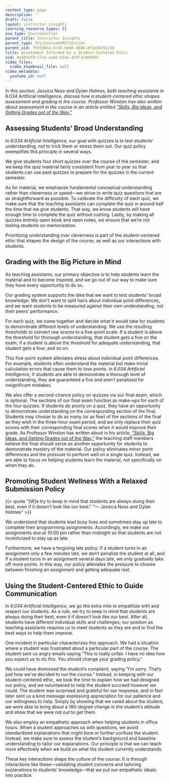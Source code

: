 ```yaml
---
content_type: page
description: ''
draft: false
layout: instructor_insights
learning_resource_types: []
ocw_type: CourseSection
parent_title: Instructor Insights
parent_type: ThisCourseAtMITSection
parent_uid: f55530ea-3c45-6eb0-4848-4f3ee8291c38
title: Assessment Informed by a Student-Centered Ethic
uid: 4a383af9-17cb-aa4d-b5da-433f3c40b994
video_files:
  video_thumbnail_file: null
video_metadata:
  youtube_id: null
---
```

*In this section, Jessica Noss and Dylan Holmes, both teaching assistants in* 6.034 Artificial Intelligence, *discuss how a student-centered ethic shapes assessment and grading in the course. Professor Winston has also written about assessment in the course in an article entitled* [*“Skills, Big Ideas, and Getting Grades out of the Way.”*](http://web.mit.edu/fnl/volume/204/winston.html)

## Assessing Students’ Broad Understanding

In *6.034 Artificial Intelligence*, our goal with quizzes is to test students’ understanding, not to trick them or stress them out. Our quiz policy exemplifies this principle in several ways.

We give students four short quizzes over the course of the semester, and we keep the quiz material fairly consistent from year to year so that students can use past quizzes to prepare for the quizzes in the current semester. 

As for material, we emphasize fundamental conceptual understanding rather than cleverness or speed—we strive to write quiz questions that are as straightforward as possible. To calibrate the difficulty of each quiz, we make sure that the teaching assistants can complete the quiz in around half the time that we give students. That way, we know students will have enough time to complete the quiz without rushing. Lastly, by making all quizzes entirely open book and open notes, we ensure that we’re not testing students on memorization.

Prioritizing understanding over cleverness is part of the student-centered ethic that shapes the design of the course, as well as our interactions with students.

## Grading with the Big Picture in Mind

As teaching assistants, our primary objective is to help students learn the material and to become inspired, and we go out of our way to make sure they have every opportunity to do so.

Our grading system supports the idea that we want to test students’ broad knowledge: We don’t want to split hairs about individual point differences, and we want students to be measured against their own understanding, not their peers’ performance. 

For each quiz, we come together and decide what it would take for students to demonstrate different levels of understanding. We use the resulting thresholds to convert raw scores to a five-point scale. If a student is above the threshold for thorough understanding, that student gets a five on the exam; if a student is above the threshold for adequate understanding, that student gets a four, and so on.

This five-point system alleviates stress about individual point differences. For example, students often understand the material but make trivial calculation errors that cause them to lose points. In *6.034 Artificial Intelligence*, if students are able to demonstrate a thorough level of understanding, they are guaranteed a five and aren’t penalized for insignificant mistakes. 

We also offer a second-chance policy on quizzes via our final exam, which is optional. The sections of our final exam function as make-ups for each of the four quizzes. If students do poorly on a quiz, they have an opportunity to demonstrate understanding on the corresponding section of the final. Students may choose to do as many (or as few) of the sections of the final as they wish in the three-hour exam period, and we only replace their quiz scores with their corresponding final scores when it would improve their grade. As Professor Winston has written about in his article, ["Skills, Big Ideas, and Getting Grades out of the Way,"](http://web.mit.edu/fnl/volume/204/winston.html) the teaching staff members believe the final should serve as another opportunity for students to demonstrate mastery of the material. Our policy eliminates minor point differences and the pressure to perform well on a single quiz. Instead, we are able to focus on helping students learn the material, not specifically on when they do. 

## Promoting Student Wellness With a Relaxed Submission Policy

{{< quote "[W]e try to keep in mind that students are always doing their best, even if it doesn’t look like our best." "— Jessica Noss and Dylan Holmes" >}}

We understand that students lead busy lives and sometimes stay up late to complete their programming assignments. Accordingly, we make our assignments due at 10:00 pm rather than midnight so that students are not incentivized to stay up as late.

Furthermore, we have a forgiving late policy: If a student turns in an assignment only a few minutes late, we don’t penalize the student at all, and if a student turns in an assignment several days late, we only gradually take off more points. In this way, our policy alleviates the pressure to choose between finishing an assignment and getting adequate rest.

## Using the Student-Centered Ethic to Guide Communication

In *6.034 Artificial Intelligence*, we go the extra mile to empathize with and respect our students. As a rule, we try to keep in mind that students are always doing their best, even it if doesn’t look like *our* best. After all, students have different individual skills and challenges; our position as teaching assistants requires us to meet students as they are and to find the best ways to help them improve.

One incident in particular characterizes this approach. We had a situation where a student was frustrated about a particular part of the course. The student sent us angry emails saying “This is really unfair. I have no idea how you expect us to do this. You should change your grading policy.”

We could have dismissed the student’s complaint, saying “I’m sorry. That’s just how we’ve decided to run the course.” Instead, in keeping with our student-centered ethic, we took the time to explain how we had designed our policy, and we volunteered to help the student succeed however we could. The student was surprised and grateful for our response, and in fact later sent us a kind message expressing appreciation for our patience and our willingness to help. Simply by showing that we cared about the student, we were able to bring about a 180-degree change in the student’s attitude and show that we were not out to get them.

We also employ an empathetic approach when helping students in office hours. When a student approaches us with questions, we avoid standardized explanations that might bore or further confuse the student. Instead, we make sure to assess the student’s background and baseline understanding to tailor our explanations. Our principle is that we can teach more effectively when we build on what the student currently understands.

These key interactions shape the culture of the course. It is through interactions like these—validating student concerns and tailoring explanations to students’ knowledge—that we put our empathetic ideals into practice.